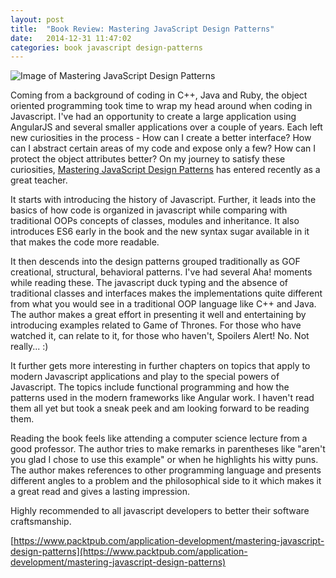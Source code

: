 ```yaml
---
layout: post
title:  "Book Review: Mastering JavaScript Design Patterns"
date:   2014-12-31 11:47:02
categories: book javascript design-patterns
---
```


![Image of Mastering JavaScript Design Patterns](https://www.packtpub.com/sites/default/files/7986OS_Mastering%20JavaScript%20Design%20Patterns.jpg)

Coming from a background of coding in C++, Java and Ruby, the object oriented programming took time to wrap my head around when coding in Javascript. I've had an opportunity to create a large application using AngularJS and several smaller applications over a couple of years. Each left new curiosities in the process - How can I create a better interface? How can I abstract certain areas of my code and expose only a few? How can I protect the object attributes better? On my journey to satisfy these curiosities, [Mastering JavaScript Design Patterns](https://www.packtpub.com/application-development/mastering-javascript-design-patterns) has entered recently as a great teacher.

It starts with introducing the history of Javascript. Further, it leads into the basics of how code is organized in javascript while comparing with traditional OOPs concepts of classes, modules and inheritance. It also introduces ES6 early in the book and the new syntax sugar available in it that makes the code more readable.

It then descends into the design patterns grouped traditionally as GOF creational, structural, behavioral patterns. I've had several Aha! moments while reading these. The javascript duck typing and the absence of traditional classes and interfaces makes the implementations quite different from what you would see in a traditional OOP language like C++ and Java. The author makes a great effort in presenting it well and entertaining by introducing examples related to Game of Thrones. For those who have watched it, can relate to it, for those who haven't, Spoilers Alert! No. Not really... :)

It further gets more interesting in further chapters on topics that apply to modern Javascript applications and play to the special powers of Javascript. The topics include functional programming and how the patterns used in the modern frameworks like Angular work. I haven't read them all yet but took a sneak peek and am looking forward to be reading them.

Reading the book feels like attending a computer science lecture from a good professor. The author tries to make remarks in parentheses like "aren't you glad I chose to use this example" or when he highlights his witty puns. The author makes references to other programming language and presents different angles to a problem and the philosophical side to it which makes it a great read and gives a lasting impression.

Highly recommended to all javascript developers to better their software craftsmanship.

[https://www.packtpub.com/application-development/mastering-javascript-design-patterns](https://www.packtpub.com/application-development/mastering-javascript-design-patterns)


